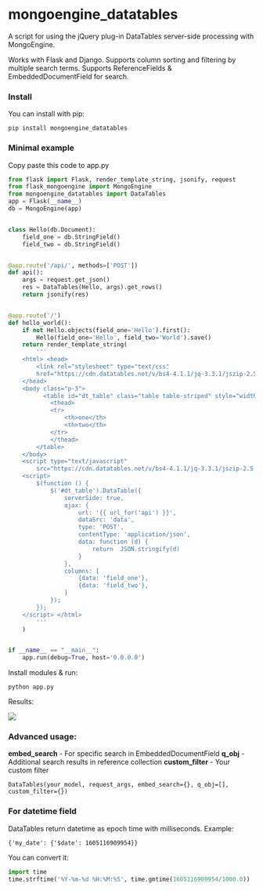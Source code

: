 # mongoengine_datatables
A script for using the jQuery plug-in DataTables server-side processing with MongoEngine.

Works with Flask and Django. Supports column sorting and filtering by multiple search terms. Supports ReferenceFields & EmbeddedDocumentField for search.

###  Install
You can install with pip:

`pip install mongoengine_datatables`


###  Minimal example
Copy paste this code to app.py
```python
from flask import Flask, render_template_string, jsonify, request
from flask_mongoengine import MongoEngine
from mongoengine_datatables import DataTables
app = Flask(__name__)
db = MongoEngine(app)


class Hello(db.Document):
    field_one = db.StringField()
    field_two = db.StringField()


@app.route('/api/', methods=['POST'])
def api():
    args = request.get_json()
    res = DataTables(Hello, args).get_rows()
    return jsonify(res)


@app.route('/')
def hello_world():
    if not Hello.objects(field_one='Hello').first():
        Hello(field_one='Hello', field_two='World').save()
    return render_template_string(
        '''
    <html> <head>
        <link rel="stylesheet" type="text/css"
        href="https://cdn.datatables.net/v/bs4-4.1.1/jq-3.3.1/jszip-2.5.0/dt-1.10.20/b-1.6.1/b-html5-1.6.1/r-2.2.3/sc-2.0.1/sl-1.3.1/datatables.min.css"/>
    </head>
    <body class="p-3">
          <table id="dt_table" class="table table-striped" style="width:100%">
            <thead>
            <tr>
                <th>one</th>
                <th>two</th>
            </tr>
            </thead>
        </table>
    </body>
    <script type="text/javascript"
        src="https://cdn.datatables.net/v/bs4-4.1.1/jq-3.3.1/jszip-2.5.0/dt-1.10.20/b-1.6.1/b-html5-1.6.1/r-2.2.3/sc-2.0.1/sl-1.3.1/datatables.min.js"></script>
    <script>
        $(function () {
            $('#dt_table').DataTable({
                serverSide: true,
                ajax: {
                    url: '{{ url_for('api') }}',
                    dataSrc: 'data',
                    type: 'POST',
                    contentType: 'application/json',
                    data: function (d) {
                        return  JSON.stringify(d)
                    }
                },
                columns: [
                    {data: 'field_one'},
                    {data: 'field_two'},
                ]
            });
        });
    </script> </html>
        '''
    )


if __name__ == "__main__":
    app.run(debug=True, host='0.0.0.0')
```

Install modules & run:

`python app.py`

Results:

![](https://habrastorage.org/webt/so/ug/yg/sougygusqikirtcmjkzowk_yzmu.png)

### Advanced usage:
**embed_search** - For specific search in EmbeddedDocumentField
**q_obj** -  Additional search results in reference collection
**custom_filter** - Your custom filter

`DataTables(your_model, request_args, embed_search={}, q_obj=[], custom_filter={})`

### For datetime field
DataTables  return datetime as  epoch time with milliseconds. Example:

`{'my_date': {'$date': 1605116909954}}`

You can convert it:
```python
import time
time.strftime('%Y-%m-%d %H:%M:%S', time.gmtime(1605116909954/1000.0))
```

